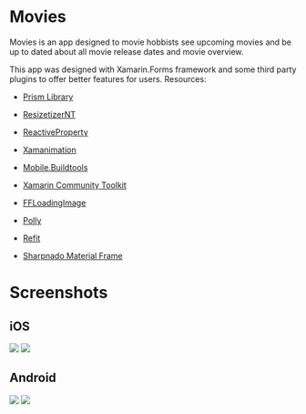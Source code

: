 # Movies
Movies is an app designed to movie hobbists see upcoming movies and be up to dated about all movie release dates and movie overview.

This app was designed with Xamarin.Forms framework and some third party plugins to offer better features for users.
Resources:

* [Prism Library](https://github.com/PrismLibrary/Prism)

* [ResizetizerNT](https://github.com/Redth/ResizetizerNT)

* [ReactiveProperty](https://github.com/runceel/ReactiveProperty)

* [Xamanimation](https://github.com/jsuarezruiz/Xamanimation)

* [Mobile.Buildtools](https://github.com/dansiegel/Mobile.BuildTools)

* [Xamarin Community Toolkit](https://github.com/xamarin/XamarinCommunityToolkit)

* [FFLoadingImage](https://github.com/luberda-molinet/FFImageLoading)

* [Polly](https://github.com/App-vNext/Polly)

* [Refit](https://github.com/reactiveui/refit)

* [Sharpnado Material Frame](https://github.com/roubachof/Sharpnado.MaterialFrame)

# Screenshots

## iOS
![](https://github.com/leoslima13/SquareSix/blob/main/Screenshots/Screenshot%202023-06-12%20at%2017.01.50.png) 
![](https://github.com/leoslima13/SquareSix/blob/main/Screenshots/Screenshot%202023-06-12%20at%2017.02.00.png)

## Android
![](https://github.com/leoslima13/SquareSix/blob/main/Screenshots/Screenshot%202023-06-12%20at%2017.14.27.png)
![](https://github.com/leoslima13/SquareSix/blob/main/Screenshots/Screenshot%202023-06-12%20at%2017.14.37.png)
